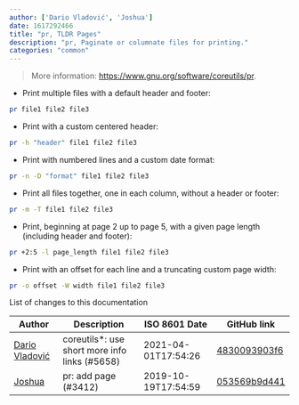 ```yaml
---
author: ['Dario Vladović', 'Joshua']
date: 1617292466
title: "pr, TLDR Pages"
description: "pr, Paginate or columnate files for printing."
categories: "common"
---
```

> More information: <https://www.gnu.org/software/coreutils/pr>.

- Print multiple files with a default header and footer:

```bash
pr file1 file2 file3
```

- Print with a custom centered header:

```bash
pr -h "header" file1 file2 file3
```

- Print with numbered lines and a custom date format:

```bash
pr -n -D "format" file1 file2 file3
```

- Print all files together, one in each column, without a header or footer:

```bash
pr -m -T file1 file2 file3
```

- Print, beginning at page 2 up to page 5, with a given page length (including header and footer):

```bash
pr +2:5 -l page_length file1 file2 file3
```

- Print with an offset for each line and a truncating custom page width:

```bash
pr -o offset -W width file1 file2 file3
```
List of changes to this documentation


Author | Description | ISO 8601 Date | GitHub link
------|-----|-----|-----
[Dario Vladović](mailto:d.vladimyr@gmail.com) | coreutils*: use short more info links (#5658) | 2021-04-01T17:54:26 | [4830093903f6](https://github.com/tldr-pages/tldr/commit/4830093903f66ccf3ebbc2ecf477286e45edac59)
[Joshua](mailto:Joshua.Doll@online.de) | pr: add page (#3412) | 2019-10-19T17:54:59 | [053569b9d441](https://github.com/tldr-pages/tldr/commit/053569b9d4419c113aa4f86f61184c33cedcbcca)

